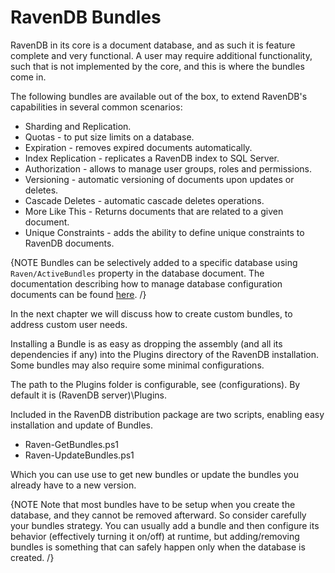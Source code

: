 # RavenDB Bundles

RavenDB in its core is a document database, and as such it is feature complete and very functional. A user may require additional functionality, such that is not implemented by the core, and this is where the bundles come in.

The following bundles are available out of the box, to extend RavenDB's capabilities in several common scenarios:

* Sharding and Replication.
* Quotas - to put size limits on a database.
* Expiration - removes expired documents automatically.
* Index Replication - replicates a RavenDB index to SQL Server.
* Authorization - allows to manage user groups, roles and permissions.
* Versioning - automatic versioning of documents upon updates or deletes.
* Cascade Deletes - automatic cascade deletes operations.
* More Like This - Returns documents that are related to a given document.
* Unique Constraints - adds the ability to define unique constraints to RavenDB documents.

{NOTE Bundles can be selectively added to a specific database using `Raven/ActiveBundles` property in the database document. The documentation describing how to manage database configuration documents can be found [here](../../multiple-databases). /}

In the next chapter we will discuss how to create custom bundles, to address custom user needs.

Installing a Bundle is as easy as dropping the assembly (and all its dependencies if any) into the Plugins directory of the RavenDB installation. Some bundles may also require some minimal configurations.

The path to the Plugins folder is configurable, see (configurations). By default it is (RavenDB server)\Plugins.

Included in the RavenDB distribution package are two scripts, enabling easy installation and update of Bundles.

* Raven-GetBundles.ps1
* Raven-UpdateBundles.ps1

Which you can use use to get new bundles or update the bundles you already have to a new version.

{NOTE Note that most bundles have to be setup when you create the database, and they cannot be removed afterward. So consider carefully your bundles strategy. You can usually add a bundle and then configure its behavior (effectively turning it on/off) at runtime, but adding/removing bundles is something that can safely happen only when the database is created. /}

